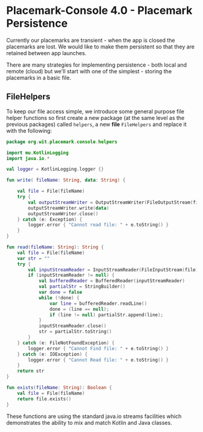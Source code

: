 # Placemark-Console 4.0 - Placemark Persistence

Currently our placemarks are transient - when the app is closed the placemarks are lost. We would like to make them persistent so that they are retained between app launches.

There are many strategies for implementing persistence - both local and remote (cloud) but we'll start with one of the simplest - storing the placemarks in a basic file.

## FileHelpers

To keep our file access simple, we introduce some general purpose file helper functions so first create a new package (at the same level as the previous packages) called `helpers`, a new **file** `FileHelpers` and replace it with the following:

~~~kotlin
package org.wit.placemark.console.helpers

import mu.KotlinLogging
import java.io.*

val logger = KotlinLogging.logger {}

fun write( fileName: String, data: String) {

    val file = File(fileName)
    try {
        val outputStreamWriter = OutputStreamWriter(FileOutputStream(file))
        outputStreamWriter.write(data)
        outputStreamWriter.close()
    } catch (e: Exception) {
        logger.error { "Cannot read file: " + e.toString() }
    }
}

fun read(fileName: String): String {
    val file = File(fileName)
    var str = ""
    try {
        val inputStreamReader = InputStreamReader(FileInputStream(file))
        if (inputStreamReader != null) {
            val bufferedReader = BufferedReader(inputStreamReader)
            val partialStr = StringBuilder()
            var done = false
            while (!done) {
                var line = bufferedReader.readLine()
                done = (line == null);
                if (line != null) partialStr.append(line);
            }
            inputStreamReader.close()
            str = partialStr.toString()
        }
    } catch (e: FileNotFoundException) {
        logger.error { "Cannot Find file: " + e.toString() }
    } catch (e: IOException) {
        logger.error { "Cannot Read file: " + e.toString() }
    }
    return str
}

fun exists(fileName: String): Boolean {
    val file = File(fileName)
    return file.exists()
}
~~~

These functions are using the standard java.io streams facilities which demonstrates the ability to mix and match Kotlin and Java classes.
